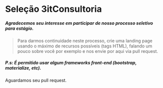 # Seleção 3itConsultoria
##### Agradecemos seu interesse em participar de nosso processo seletivo para estágio.
>Para darmos continuidade neste processo, crie uma landing page usando o máximo de recursos possíveis (tags HTML), falando um pouco sobre você por exemplo e nos envie por aqui via pull request.
##### P.s: É permitido usar algum frameworks front-end (bootstrap, materialize, etc).
Aguardamos seu pull request.
